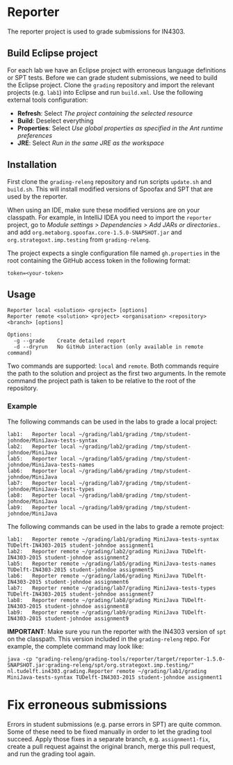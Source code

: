 # Reporter

The reporter project is used to grade submissions for IN4303.

## Build Eclipse project

For each lab we have an Eclipse project with erroneous language definitions or SPT tests.
Before we can grade student submissions, we need to build the Eclipse project.
Clone the `grading` repository and import the relevant projects (e.g. `lab1`) into Eclipse and run `build.xml`.
Use the following external tools configuration:
* **Refresh**: Select *The project containing the selected resource*
* **Build**: Deselect everything
* **Properties**: Select *Use global properties as specified in the Ant runtime preferences*
* **JRE**: Select *Run in the same JRE as the workspace*

## Installation

First clone the `grading-releng` repository and run scripts `update.sh` and `build.sh`. This will install modified versions of Spoofax and SPT that are used by the reporter.

When using an IDE, make sure these modified versions are on your classpath. For example, in IntelliJ IDEA you need to import the `reporter` project, go to *Module settings > Dependencies > Add JARs or directories..* and add
`org.metaborg.spoofax.core-1.5.0-SNAPSHOT.jar` and `org.strategoxt.imp.testing` from `grading-releng`.

The project expects a single configuration file named `gh.properties` in the root containing the GitHub access token in the following
format:

```
token=<your-token>
```

## Usage

```
Reporter local <solution> <project> [options]
Reporter remote <solution> <project> <organisation> <repository> <branch> [options]

Options:
  -g --grade    Create detailed report
  -d --dryrun   No GitHub interaction (only available in remote command)
```

Two commands are supported: `local` and `remote`. Both commands require the path to the solution and project as the
first two arguments. In the remote command the project path is taken to be relative to the root of the repository.

### Example

The following commands can be used in the labs to grade a local project:

```
lab1:	Reporter local ~/grading/lab1/grading /tmp/student-johndoe/MiniJava-tests-syntax
lab2:	Reporter local ~/grading/lab2/grading /tmp/student-johndoe/MiniJava
lab5:	Reporter local ~/grading/lab5/grading /tmp/student-johndoe/MiniJava-tests-names
lab6:	Reporter local ~/grading/lab6/grading /tmp/student-johndoe/MiniJava
lab7:	Reporter local ~/grading/lab7/grading /tmp/student-johndoe/MiniJava-tests-types
lab8:	Reporter local ~/grading/lab8/grading /tmp/student-johndoe/MiniJava
lab9:	Reporter local ~/grading/lab9/grading /tmp/student-johndoe/MiniJava
```

The following commands can be used in the labs to grade a remote project:

```
lab1:	Reporter remote ~/grading/lab1/grading MiniJava-tests-syntax TUDelft-IN4303-2015 student-johndoe assignment1
lab2:	Reporter remote ~/grading/lab2/grading MiniJava TUDelft-IN4303-2015 student-johndoe assignment2
lab5:	Reporter remote ~/grading/lab5/grading MiniJava-tests-names TUDelft-IN4303-2015 student-johndoe assignment5
lab6:	Reporter remote ~/grading/lab6/grading MiniJava TUDelft-IN4303-2015 student-johndoe assignment6
lab7:	Reporter remote ~/grading/lab7/grading MiniJava-tests-types TUDelft-IN4303-2015 student-johndoe assignment7
lab8:	Reporter remote ~/grading/lab8/grading MiniJava TUDelft-IN4303-2015 student-johndoe assignment8
lab9:	Reporter remote ~/grading/lab9/grading MiniJava TUDelft-IN4303-2015 student-johndoe assignment9
```

**IMPORTANT**: Make sure you run the reporter with the IN4303 version of `spt` on the classpath. This version included
in the `grading-releng` repo. For example, the complete command may look like:

```
java -cp "grading-releng/grading-tools/reporter/target/reporter-1.5.0-SNAPSHOT.jar:grading-releng/spt/org.strategoxt.imp.testing/" nl.tudelft.in4303.grading.Reporter remote ~/grading/lab1/grading MiniJava-tests-syntax TUDelft-IN4303-2015 student-johndoe assignment1
```

# Fix erroneous submissions

Errors in student submissions (e.g. parse errors in SPT) are quite common. Some of these need to be fixed manually in order to let the grading tool succeed. Apply those fixes in a separate branch, e.g. `assignment1-fix`, create a pull request against the original branch, merge this pull request, and run the grading tool again.
